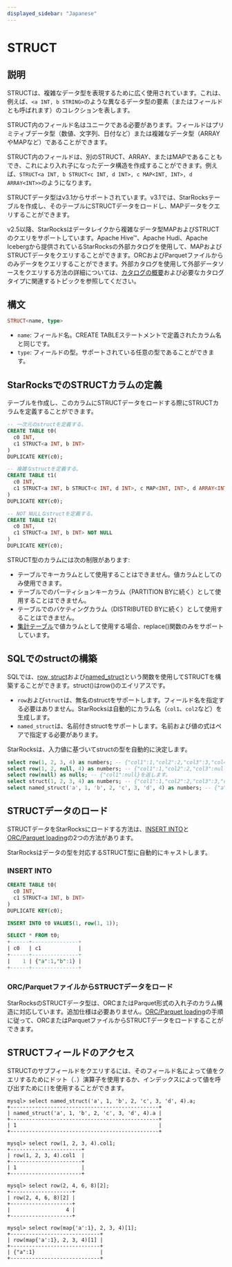 ```yaml
---
displayed_sidebar: "Japanese"
---
```


# STRUCT

## 説明

STRUCTは、複雑なデータ型を表現するために広く使用されています。これは、例えば、`<a INT, b STRING>`のような異なるデータ型の要素（またはフィールドとも呼ばれます）のコレクションを表します。

STRUCT内のフィールド名はユニークである必要があります。フィールドはプリミティブデータ型（数値、文字列、日付など）または複雑なデータ型（ARRAYやMAPなど）であることができます。

STRUCT内のフィールドは、別のSTRUCT、ARRAY、またはMAPであることもでき、これにより入れ子になったデータ構造を作成することができます。例えば、`STRUCT<a INT, b STRUCT<c INT, d INT>, c MAP<INT, INT>, d ARRAY<INT>>`のようになります。

STRUCTデータ型はv3.1からサポートされています。v3.1では、StarRocksテーブルを作成し、そのテーブルにSTRUCTデータをロードし、MAPデータをクエリすることができます。

v2.5以降、StarRocksはデータレイクから複雑なデータ型MAPおよびSTRUCTのクエリをサポートしています。Apache Hive™、Apache Hudi、Apache Icebergから提供されているStarRocksの外部カタログを使用して、MAPおよびSTRUCTデータをクエリすることができます。ORCおよびParquetファイルからのみデータをクエリすることができます。外部カタログを使用して外部データソースをクエリする方法の詳細については、[カタログの概要](../../../data_source/catalog/catalog_overview.md)および必要なカタログタイプに関連するトピックを参照してください。

## 構文

```Haskell
STRUCT<name, type>
```

- `name`: フィールド名。CREATE TABLEステートメントで定義されたカラム名と同じです。
- `type`: フィールドの型。サポートされている任意の型であることができます。

## StarRocksでのSTRUCTカラムの定義

テーブルを作成し、このカラムにSTRUCTデータをロードする際にSTRUCTカラムを定義することができます。

```SQL
-- 一次元のstructを定義する。
CREATE TABLE t0(
  c0 INT,
  c1 STRUCT<a INT, b INT>
)
DUPLICATE KEY(c0);

-- 複雑なstructを定義する。
CREATE TABLE t1(
  c0 INT,
  c1 STRUCT<a INT, b STRUCT<c INT, d INT>, c MAP<INT, INT>, d ARRAY<INT>>
)
DUPLICATE KEY(c0);

-- NOT NULLなstructを定義する。
CREATE TABLE t2(
  c0 INT,
  c1 STRUCT<a INT, b INT> NOT NULL
)
DUPLICATE KEY(c0);
```

STRUCT型のカラムには次の制限があります:

- テーブルでキーカラムとして使用することはできません。値カラムとしてのみ使用できます。
- テーブルでのパーティションキーカラム（PARTITION BYに続く）として使用することはできません。
- テーブルでのバケティングカラム（DISTRIBUTED BYに続く）として使用することはできません。
- [集計テーブル](../../../table_design/table_types/aggregate_table.md)で値カラムとして使用する場合、replace()関数のみをサポートしています。

## SQLでのstructの構築

SQLでは、[row, struct](../../sql-functions/struct-functions/row.md)および[named_struct](../../sql-functions/struct-functions/named_struct.md)という関数を使用してSTRUCTを構築することができます。struct()はrow()のエイリアスです。

- `row`および`struct`は、無名のstructをサポートします。フィールド名を指定する必要はありません。StarRocksは自動的にカラム名（`col1`、`col2`など）を生成します。
- `named_struct`は、名前付きstructをサポートします。名前および値の式はペアで指定する必要があります。

StarRocksは、入力値に基づいてstructの型を自動的に決定します。

```SQL
select row(1, 2, 3, 4) as numbers; -- {"col1":1,"col2":2,"col3":3,"col4":4}を返します。
select row(1, 2, null, 4) as numbers; -- {"col1":1,"col2":2,"col3":null,"col4":4}を返します。
select row(null) as nulls; -- {"col1":null}を返します。
select struct(1, 2, 3, 4) as numbers; -- {"col1":1,"col2":2,"col3":3,"col4":4}を返します。
select named_struct('a', 1, 'b', 2, 'c', 3, 'd', 4) as numbers; -- {"a":1,"b":2,"c":3,"d":4}を返します。
```

## STRUCTデータのロード

STRUCTデータをStarRocksにロードする方法は、[INSERT INTO](../../../loading/InsertInto.md)と[ORC/Parquet loading](../data-manipulation/BROKER_LOAD.md)の2つの方法があります。

StarRocksはデータの型を対応するSTRUCT型に自動的にキャストします。

### INSERT INTO

```SQL
CREATE TABLE t0(
  c0 INT,
  c1 STRUCT<a INT, b INT>
)
DUPLICATE KEY(c0);

INSERT INTO t0 VALUES(1, row(1, 1));

SELECT * FROM t0;
+------+---------------+
| c0   | c1            |
+------+---------------+
|    1 | {"a":1,"b":1} |
+------+---------------+
```

### ORC/ParquetファイルからSTRUCTデータをロード

StarRocksのSTRUCTデータ型は、ORCまたはParquet形式の入れ子のカラム構造に対応しています。追加仕様は必要ありません。[ORC/Parquet loading](../data-manipulation/BROKER_LOAD.md)の手順に従って、ORCまたはParquetファイルからSTRUCTデータをロードすることができます。

## STRUCTフィールドのアクセス

STRUCTのサブフィールドをクエリするには、そのフィールド名によって値をクエリするためにドット（`.`）演算子を使用するか、インデックスによって値を呼び出すために`[]`を使用することができます。

```Plain Text
mysql> select named_struct('a', 1, 'b', 2, 'c', 3, 'd', 4).a;
+------------------------------------------------+
| named_struct('a', 1, 'b', 2, 'c', 3, 'd', 4).a |
+------------------------------------------------+
| 1                                              |
+------------------------------------------------+

mysql> select row(1, 2, 3, 4).col1;
+-----------------------+
| row(1, 2, 3, 4).col1  |
+-----------------------+
| 1                     |
+-----------------------+

mysql> select row(2, 4, 6, 8)[2];
+--------------------+
| row(2, 4, 6, 8)[2] |
+--------------------+
|                  4 |
+--------------------+

mysql> select row(map{'a':1}, 2, 3, 4)[1];
+-----------------------------+
| row(map{'a':1}, 2, 3, 4)[1] |
+-----------------------------+
| {"a":1}                     |
+-----------------------------+
```